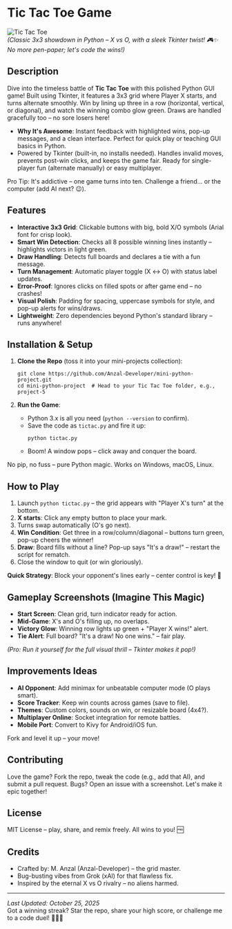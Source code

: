# Tic Tac Toe Game

![Tic Tac Toe](https://via.placeholder.com/800x200?text=Tic+Tac+Toe+GUI+Game)  
*(Classic 3x3 showdown in Python – X vs O, with a sleek Tkinter twist! 🎮✨ No more pen-paper; let's code the wins!)*

## Description
Dive into the timeless battle of **Tic Tac Toe** with this polished Python GUI game! Built using Tkinter, it features a 3x3 grid where Player X starts, and turns alternate smoothly. Win by lining up three in a row (horizontal, vertical, or diagonal), and watch the winning combo glow green. Draws are handled gracefully too – no sore losers here!

- **Why It's Awesome**: Instant feedback with highlighted wins, pop-up messages, and a clean interface. Perfect for quick play or teaching GUI basics in Python.
- Powered by Tkinter (built-in, no installs needed). Handles invalid moves, prevents post-win clicks, and keeps the game fair. Ready for single-player fun (alternate manually) or easy multiplayer.

Pro Tip: It's addictive – one game turns into ten. Challenge a friend... or the computer (add AI next? 😉).

## Features
- **Interactive 3x3 Grid**: Clickable buttons with big, bold X/O symbols (Arial font for crisp look).
- **Smart Win Detection**: Checks all 8 possible winning lines instantly – highlights victors in light green.
- **Draw Handling**: Detects full boards and declares a tie with a fun message.
- **Turn Management**: Automatic player toggle (X ↔ O) with status label updates.
- **Error-Proof**: Ignores clicks on filled spots or after game end – no crashes!
- **Visual Polish**: Padding for spacing, uppercase symbols for style, and pop-up alerts for wins/draws.
- **Lightweight**: Zero dependencies beyond Python's standard library – runs anywhere!

## Installation & Setup
1. **Clone the Repo** (toss it into your mini-projects collection):
   ```
   git clone https://github.com/Anzal-Developer/mini-python-project.git
   cd mini-python-project  # Head to your Tic Tac Toe folder, e.g., project-5
   ```

2. **Run the Game**:
   - Python 3.x is all you need (`python --version` to confirm).
   - Save the code as `tictac.py` and fire it up:
     ```
     python tictac.py
     ```
   - Boom! A window pops – click away and conquer the board.

No pip, no fuss – pure Python magic. Works on Windows, macOS, Linux.

## How to Play
1. Launch `python tictac.py` – the grid appears with "Player X's turn" at the bottom.
2. **X starts**: Click any empty button to place your mark.
3. Turns swap automatically (O's go next).
4. **Win Condition**: Get three in a row/column/diagonal – buttons turn green, pop-up cheers the winner!
5. **Draw**: Board fills without a line? Pop-up says "It's a draw!" – restart the script for rematch.
6. Close the window to quit (or win gloriously).

**Quick Strategy**: Block your opponent's lines early – center control is key! 🧠

## Gameplay Screenshots (Imagine This Magic)
- **Start Screen**: Clean grid, turn indicator ready for action.
- **Mid-Game**: X's and O's filling up, no overlaps.
- **Victory Glow**: Winning row lights up green + "Player X wins!" alert.
- **Tie Alert**: Full board? "It's a draw! No one wins." – fair play.

*(Pro: Run it yourself for the full visual thrill – Tkinter makes it pop!)*

## Improvements Ideas
- **AI Opponent**: Add minimax for unbeatable computer mode (O plays smart).
- **Score Tracker**: Keep win counts across games (save to file).
- **Themes**: Custom colors, sounds on win, or resizable board (4x4?).
- **Multiplayer Online**: Socket integration for remote battles.
- **Mobile Port**: Convert to Kivy for Android/iOS fun.

Fork and level it up – your move!

## Contributing
Love the game? Fork the repo, tweak the code (e.g., add that AI), and submit a pull request. Bugs? Open an issue with a screenshot. Let's make it epic together!

## License
MIT License – play, share, and remix freely. All wins to you! 🆓

## Credits
- Crafted by: M. Anzal (Anzal-Developer) – the grid master.
- Bug-busting vibes from Grok (xAI) for that flawless fix.
- Inspired by the eternal X vs O rivalry – no aliens harmed.

---

*Last Updated: October 25, 2025*  
Got a winning streak? Star the repo, share your high score, or challenge me to a code duel! 🚀🎯🐍